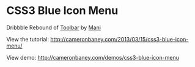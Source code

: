 # CSS3 Blue Icon Menu

<p>Dribbble Rebound of <a target="_blank" href="http://dribbble.com/shots/857472-Toolbar">Toolbar</a> by <a target="_blank" href="http://dribbble.com/noptar">Mani</a></p>

View the tutorial: http://cameronbaney.com/2013/03/15/css3-blue-icon-menu/

View demo: http://cameronbaney.com/demos/css3-blue-icon-menu